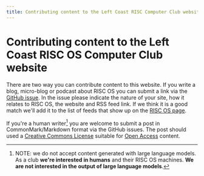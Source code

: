 ```yaml
---
title: Contributing content to the Left Coast RISC Computer Club website
---
```


# Contributing content to the Left Coast RISC OS Computer Club website

There are two way you can contribute content to this website. If you write a blog, micro-blog or podcast about RISC OS you can submit a link via the [GitHub issue](https://github.com/Left-Coast-RISC-OS-Computer-Club/left-coast-risc-os-computer-club.github.io). In the issue please indicate the nature of your site, how it relates to RISC OS, the website and RSS feed link. If we think it is a good match we'll add it to the list of feeds that show up on the [RISC OS page](riscos.html).

If you're a human writer[^1] you are welcome to submit a post in CommonMark/Markdown format via the GitHub issues. The post should used a [Creative Commons License](https://creativecommons.org/) suitable for [Open Access](https://en.wikipedia.org/wiki/Open_access) content.

[^1]: NOTE: we do not accept content generated with large language models. As a club **we're interested in humans** and their RISC OS machines. **We are not interested in the output of large language models**.

